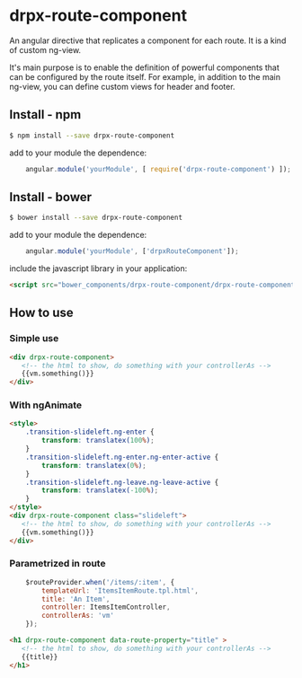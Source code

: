 # drpx-route-component
An angular directive that replicates a component for each route. It is a kind of custom ng-view.

It's main purpose is to enable the definition of powerful components that can be configured by the route itself. For example, in addition to the main ng-view, you can define custom views for header and footer.


Install - npm
-------------

```bash
$ npm install --save drpx-route-component
```

add to your module the dependence:

```javascript
    angular.module('yourModule', [ require('drpx-route-component') ]);
```


Install - bower
---------------

```bash
$ bower install --save drpx-route-component
```

add to your module the dependence:

```javascript
    angular.module('yourModule', ['drpxRouteComponent']);
```

include the javascript library in your application:

```html
<script src="bower_components/drpx-route-component/drpx-route-component.js"></script>
```



How to use
----------

### Simple use

```html
<div drpx-route-component>
   <!-- the html to show, do something with your controllerAs -->
   {{vm.something()}}
</div>
```

### With ngAnimate

```html
<style>
    .transition-slideleft.ng-enter {
        transform: translatex(100%);
    }
    .transition-slideleft.ng-enter.ng-enter-active {
        transform: translatex(0%);
    }
    .transition-slideleft.ng-leave.ng-leave-active {
        transform: translatex(-100%);
    }
</style>
<div drpx-route-component class="slideleft">
   <!-- the html to show, do something with your controllerAs -->
   {{vm.something()}}
</div>
```

### Parametrized in route

```javascript
    $routeProvider.when('/items/:item', {
        templateUrl: 'ItemsItemRoute.tpl.html',
        title: 'An Item',
        controller: ItemsItemController,
        controllerAs: 'vm'
    });
```

```html
<h1 drpx-route-component data-route-property="title" >
   <!-- the html to show, do something with your controllerAs -->
   {{title}}
</h1>
```
